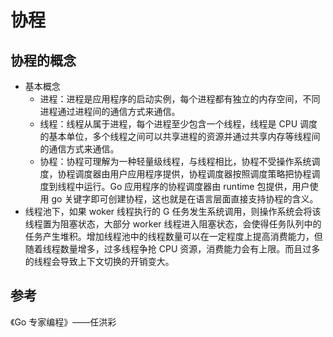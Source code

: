 # 协程

## 协程的概念

- 基本概念
  - 进程：进程是应用程序的启动实例，每个进程都有独立的内存空间，不同进程通过进程间的通信方式来通信。
  - 线程：线程从属于进程，每个进程至少包含一个线程，线程是 CPU 调度的基本单位，多个线程之间可以共享进程的资源并通过共享内存等线程间的通信方式来通信。
  - 协程：协程可理解为一种轻量级线程，与线程相比，协程不受操作系统调度，协程调度器由用户应用程序提供，协程调度器按照调度策略把协程调度到线程中运行。Go 应用程序的协程调度器由 runtime 包提供，用户使用 go 关键字即可创建协程，这也就是在语言层面直接支持协程的含义。
- 线程池下，如果 woker 线程执行的 G 任务发生系统调用，则操作系统会将该线程置为阻塞状态，大部分 worker 线程进入阻塞状态，会使得任务队列中的任务产生堆积。增加线程池中的线程数量可以在一定程度上提高消费能力，但随着线程数量增多，过多线程争抢 CPU 资源，消费能力会有上限。而且过多的线程会导致上下文切换的开销变大。

## 参考

《Go 专家编程》——任洪彩
